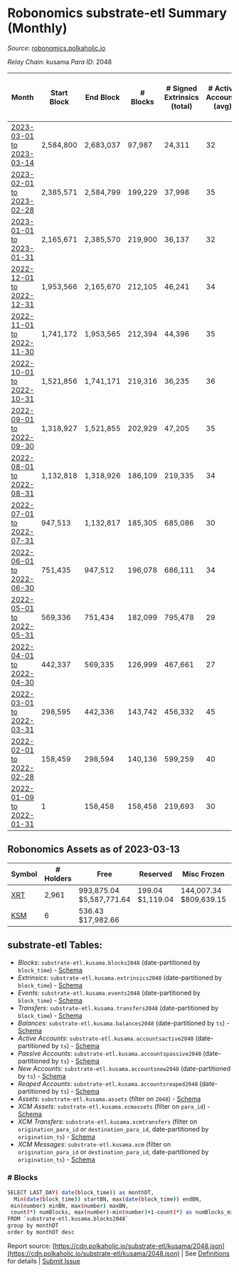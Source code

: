# Robonomics substrate-etl Summary (Monthly)

_Source_: [robonomics.polkaholic.io](https://robonomics.polkaholic.io)

*Relay Chain*: kusama
*Para ID*: 2048



| Month | Start Block | End Block | # Blocks | # Signed Extrinsics (total) | # Active Accounts (avg) | # Addresses with Balances (max) | Issues |
| ----- | ----------- | --------- | -------- | --------------------------- | ----------------------- | ------------------------------- | ------ |
| [2023-03-01 to 2023-03-14](/kusama/2048-robonomics/2023-03-31.md) | 2,584,800 | 2,683,037 | 97,987 | 24,311 | 32 | 2,962 | - 251 (0.26%) |   
| [2023-02-01 to 2023-02-28](/kusama/2048-robonomics/2023-02-28.md) | 2,385,571 | 2,584,799 | 199,229 | 37,998 | 35 | 2,937 | -   |   
| [2023-01-01 to 2023-01-31](/kusama/2048-robonomics/2023-01-31.md) | 2,165,671 | 2,385,570 | 219,900 | 36,137 | 32 | 2,867 | -   |   
| [2022-12-01 to 2022-12-31](/kusama/2048-robonomics/2022-12-31.md) | 1,953,566 | 2,165,670 | 212,105 | 46,241 | 34 | 2,804 | -   |   
| [2022-11-01 to 2022-11-30](/kusama/2048-robonomics/2022-11-30.md) | 1,741,172 | 1,953,565 | 212,394 | 44,396 | 35 | 2,745 | -   |   
| [2022-10-01 to 2022-10-31](/kusama/2048-robonomics/2022-10-31.md) | 1,521,856 | 1,741,171 | 219,316 | 36,235 | 36 | 2,713 | -   |   
| [2022-09-01 to 2022-09-30](/kusama/2048-robonomics/2022-09-30.md) | 1,318,927 | 1,521,855 | 202,929 | 47,205 | 35 | 2,682 | -   |   
| [2022-08-01 to 2022-08-31](/kusama/2048-robonomics/2022-08-31.md) | 1,132,818 | 1,318,926 | 186,109 | 219,335 | 34 | 2,655 | -   |   
| [2022-07-01 to 2022-07-31](/kusama/2048-robonomics/2022-07-31.md) | 947,513 | 1,132,817 | 185,305 | 685,086 | 30 | 2,627 | -   |   
| [2022-06-01 to 2022-06-30](/kusama/2048-robonomics/2022-06-30.md) | 751,435 | 947,512 | 196,078 | 686,111 | 34 | 2,584 | -   |   
| [2022-05-01 to 2022-05-31](/kusama/2048-robonomics/2022-05-31.md) | 569,336 | 751,434 | 182,099 | 795,478 | 29 | 2,554 | -   |   
| [2022-04-01 to 2022-04-30](/kusama/2048-robonomics/2022-04-30.md) | 442,337 | 569,335 | 126,999 | 467,661 | 27 | 2,535 | -   |   
| [2022-03-01 to 2022-03-31](/kusama/2048-robonomics/2022-03-31.md) | 298,595 | 442,336 | 143,742 | 456,332 | 45 | 2,521 | -   |   
| [2022-02-01 to 2022-02-28](/kusama/2048-robonomics/2022-02-28.md) | 158,459 | 298,594 | 140,136 | 599,259 | 40 | 2,387 | -   |   
| [2022-01-09 to 2022-01-31](/kusama/2048-robonomics/2022-01-31.md) | 1 | 158,458 | 158,458 | 219,693 | 30 | 2,356 | -   |   

## Robonomics Assets as of 2023-03-13



| Symbol | # Holders | Free | Reserved | Misc Frozen | Frozen | Price | AssetID | 
| ----- | --------- | ---- | -------- | ----------- | ------ | ----- | --- |
| [XRT](/kusama/assets/XRT) | 2,961 | 993,875.04 $5,587,771.64 | 199.04 $1,119.04 | 144,007.34  $809,639.15 |   | $5.62 |   `{"Token":"XRT"}` | 
| [KSM](/kusama/assets/KSM) | 6 | 536.43 $17,982.66 |   |    |   | $33.52 |   `{"Token":"4294967295"}` | 

## substrate-etl Tables:

* _Blocks_: `substrate-etl.kusama.blocks2048` (date-partitioned by `block_time`) - [Schema](/schema/balances.json)
* _Extrinsics_: `substrate-etl.kusama.extrinsics2048` (date-partitioned by `block_time`) - [Schema](/schema/extrinsics.json)
* _Events_: `substrate-etl.kusama.events2048` (date-partitioned by `block_time`) - [Schema](/schema/events.json)
* _Transfers_: `substrate-etl.kusama.transfers2048` (date-partitioned by `block_time`) - [Schema](/schema/transfers.json)
* _Balances_: `substrate-etl.kusama.balances2048` (date-partitioned by `ts`) - [Schema](/schema/balances.json)
* _Active Accounts_: `substrate-etl.kusama.accountsactive2048` (date-partitioned by `ts`) - [Schema](/schema/accountsactive.json)
* _Passive Accounts_: `substrate-etl.kusama.accountspassive2048` (date-partitioned by `ts`) - [Schema](/schema/accountspassive.json)
* _New Accounts_: `substrate-etl.kusama.accountsnew2048` (date-partitioned by `ts`) - [Schema](/schema/accountsnew.json)
* _Reaped Accounts_: `substrate-etl.kusama.accountsreaped2048` (date-partitioned by `ts`) - [Schema](/schema/accountsreaped.json)
* _Assets_: `substrate-etl.kusama.assets` (filter on `2048`) - [Schema](/schema/assets.json)
* _XCM Assets_: `substrate-etl.kusama.xcmassets` (filter on `para_id`) - [Schema](/schema/xcmassets.json)
* _XCM Transfers_: `substrate-etl.kusama.xcmtransfers` (filter on `origination_para_id` or `destination_para_id`, date-partitioned by `origination_ts`) - [Schema](/schema/xcmtransfers.json)
* _XCM Messages_: `substrate-etl.kusama.xcm` (filter on `origination_para_id` or `destination_para_id`, date-partitioned by `origination_ts`) - [Schema](/schema/xcm.json)

### # Blocks
```bash
SELECT LAST_DAY( date(block_time)) as monthDT,
  Min(date(block_time)) startBN, max(date(block_time)) endBN, 
 min(number) minBN, max(number) maxBN, 
 count(*) numBlocks, max(number)-min(number)+1-count(*) as numBlocks_missing 
FROM `substrate-etl.kusama.blocks2048` 
group by monthDT 
order by monthDT desc
```


Report source: [https://cdn.polkaholic.io/substrate-etl/kusama/2048.json](https://cdn.polkaholic.io/substrate-etl/kusama/2048.json) | See [Definitions](/DEFINITIONS.md) for details | [Submit Issue](https://github.com/colorfulnotion/substrate-etl/issues)
